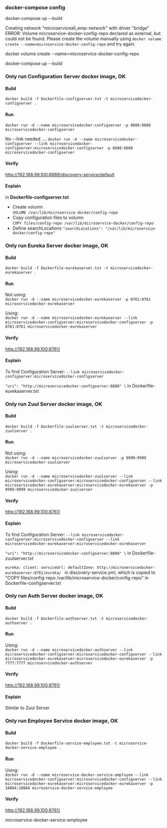
### docker-compose config

docker-compose up --build


Creating network "microserviceall_emp-network" with driver "bridge"
ERROR: Volume microservice-docker-config-repo declared as external, but could not be found. Please create the volume manually using `docker volume create --name=microservice-docker-config-repo` and try again.


docker volume create --name=microservice-docker-config-repo

docker-compose up --build

### Only run Configuration Server docker image, OK

#### Build
`docker build -f Dockerfile-configserver.txt -t microservicedocker-configserver .`  

#### Run
`docker run -d --name microservicedocker-configserver -p 8888:8888 microservicedocker-configserver`

No --link needed ....
`docker run -d --name microservicedocker-configserver --link microservicedocker-configserver:microservicedocker-configserver -p 8888:8888 microservicedocker-configserver`

#### Verify

http://192.168.99.100:8888/discovery-service/default

#### Explain

in **Dockerfile-configserver.txt**

- Create volumn  
`VOLUME /var/lib/microservice-docker/config-repo`
- Copy configuration files to volumn  
`COPY files/config-repo /var/lib/microservice-docker/config-repo`
- Define searchLocations
`"searchLocations": "/var/lib/microservice-docker/config-repo"`



### Only run Eureka Server docker image, OK

#### Build
`docker build -f Dockerfile-eurekaserver.txt -t microservicedocker-eurekaserver .`  

#### Run
Not using:  
`docker run -d --name microservicedocker-eurekaserver -p 8761:8761 microservicedocker-eurekaserver`

Using:  
`docker run -d --name microservicedocker-eurekaserver --link microservicedocker-configserver:microservicedocker-configserver -p 8761:8761 microservicedocker-eurekaserver`

#### Verify

http://192.168.99.100:8761/  

#### Explain  

To find Configuration Server:
`--link microservicedocker-configserver:microservicedocker-configserver`  

`"uri": "http://microservicedocker-configserver:8888" \` in Dockerfile-eurekaserver.txt


### Only run Zuul Server docker image, OK

#### Build
`docker build -f Dockerfile-zuulserver.txt -t microservicedocker-zuulserver .`  

#### Run
Not using:  
`docker run -d --name microservicedocker-zuulserver -p 9999:9999 microservicedocker-zuulserver`

Using:  
`docker run -d --name microservicedocker-zuulserver --link microservicedocker-configserver:microservicedocker-configserver --link microservicedocker-eurekaserver:microservicedocker-eurekaserver -p 9999:9999 microservicedocker-zuulserver`

#### Verify

http://192.168.99.100:8761/  

#### Explain  

To find Configuration Server:
`--link microservicedocker-configserver:microservicedocker-configserver --link microservicedocker-eurekaserver:microservicedocker-eurekaserver`  

`"uri": "http://microservicedocker-configserver:8888" \` in Dockerfile-zuulserver.txt  

`eureka:
  client:
    serviceUrl:
      defaultZone: http://microservicedocker-eurekaserver:8761/eureka/
` in discovery-service.yml, which is copied to "COPY files/config-repo /var/lib/microservice-docker/config-repo" in Dockerfile-configserver.txt  



### Only run Auth Server docker image, OK

#### Build
`docker build -f Dockerfile-authserver.txt -t microservicedocker-authserver .`  

#### Run

Using:  
`docker run -d --name microservicedocker-authserver --link microservicedocker-configserver:microservicedocker-configserver --link microservicedocker-eurekaserver:microservicedocker-eurekaserver -p 7777:7777 microservicedocker-authserver`

#### Verify

http://192.168.99.100:8761/  

#### Explain  

Similar to Zuul Server 



### Only run Employee Service docker image, OK

#### Build
`docker build -f Dockerfile-service-employee.txt -t microservice-docker-service-employee .`  

#### Run

Using:  
`docker run -d --name microservice-docker-service-employee --link microservicedocker-configserver:microservicedocker-configserver --link microservicedocker-eurekaserver:microservicedocker-eurekaserver -p 18084:18084 microservice-docker-service-employee`

#### Verify

http://192.168.99.100:8761/  





microservice-docker-service-employee



